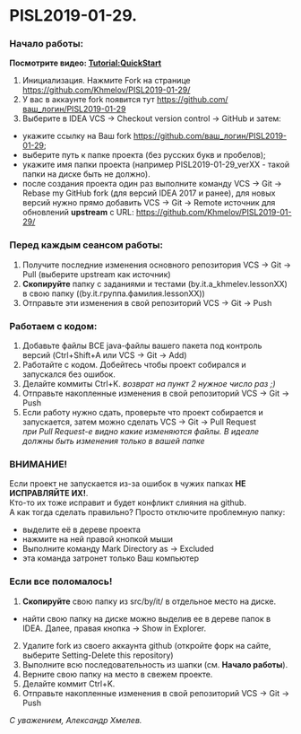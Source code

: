 # PISL2019-01-29.

### Начало работы:

<b>Посмотрите видео: <a href="https://youtu.be/mIs-X63CH78" target="_blank">Tutorial:QuickStart</a></b>

1. Инициализация. Нажмите Fork на странице https://github.com/Khmelov/PISL2019-01-29/
2. У вас в аккаунте fork появится тут  https://github.com/ваш_логин/PISL2019-01-29
3. Выберите в IDEA VCS -> Checkout version control -> GitHub и затем:
 * укажите ссылку на Ваш fork https://github.com/ваш_логин/PISL2019-01-29;
 * выберите путь к папке проекта (без русских букв и пробелов);
 * укажите имя папки проекта (например PISL2019-01-29_verXX - такой папки на диске быть не должно).
 * после создания проекта один раз выполните команду VCS -> Git -> Rebase my GitHub fork (для версий IDEA 2017 и ранее), для новых версий нужно прямо добавить VCS -> Git -> Remote источник для обновлений <b>upstream</b> с URL: https://github.com/Khmelov/PISL2019-01-29/

### Перед **каждым** сеансом работы:

1. Получите последние изменения основного репозитория VCS -> Git -> Pull (выберите upstream как источник)
2. **Скопируйте** папку с заданиями и тестами (by.it.a_khmelev.lessonXX) в свою папку ((by.it.группа.фамилия.lessonXX))
3. Отправьте эти изменения в свой репозиторий VCS -> Git -> Push

### Работаем с кодом:

1. Добавьте файлы ВСЕ java-файлы вашего пакета под контроль версий (Ctrl+Shift+A или VCS -> Git -> Add)
2. Работайте с кодом. Добейтесь чтобы проект собирался и запускался без ошибок.
3. Делайте коммиты Ctrl+K. _возврат на пункт 2 нужное число раз ;)_
4. Отправьте накопленные изменения в свой репозиторий VCS -> Git -> Push
5. Если работу нужно сдать, проверьте что проект собирается и запускается, затем можно сделать VCS -> Git -> Pull Request
<br>_при Pull Request-е видно какие изменяются файлы. В идеале должны быть изменения только в вашей папке_

### ВНИМАНИЕ!

Если проект не запускается из-за ошибок в чужих папках **НЕ ИСПРАВЛЯЙТЕ ИХ!**.
<br>Кто-то их тоже исправит и будет конфликт слияния на github.
<br>А как тогда сделать правильно? Просто отключите проблемную папку:
* выделите её в дереве проекта
* нажмите на ней правой кнопкой мыши
* Выполните команду Mark Directory as -> Excluded
* эта команда затронет только Ваш компьютер

### Если все поломалось!

1. **Скопируйте** свою папку из src/by/it/ в отдельное место на диске.
 * найти свою папку на диске можно выделив ее в дереве папок в IDEA. Далее, правая кнопка -> Show in Explorer.
2. Удалите fork из своего аккаунта github (откройте форк на сайте, выберите Setting-Delete this repository)
3. Выполните всю последовательность из шапки (см. <b>Начало работы</b>).
4. Верните свою папку на место в свежем проекте.
5. Делайте коммит Ctrl+K.
6. Отправьте накопленные изменения в свой репозиторий VCS -> Git -> Push

_С уважением, Александр Хмелев._
